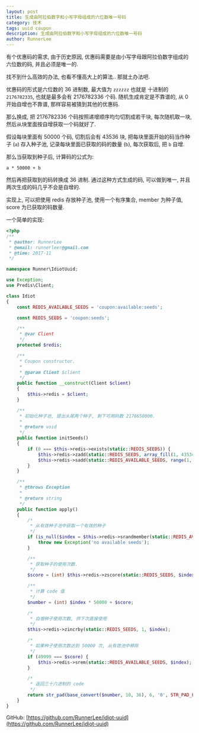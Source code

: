 ```yaml
---
layout: post
title: 生成由阿拉伯数字和小写字母组成的六位数唯一号码
category: 技术
tags: uuid coupon
description: 生成由阿拉伯数字和小写字母组成的六位数唯一号码
author: RunnerLee
---
```


有个优惠码的需求, 由于历史原因, 优惠码需要是由小写字母跟阿拉伯数字组成的六位数的码, 并且必须是唯一的.

找不到什么高效的办法, 也看不懂高大上的算法.. 那就土办法吧.

优惠码的形式是六位数的 36 进制数, 最大值为 `zzzzzz` 也就是 十进制的 `2176782335`, 也就是最多会有 2176782336 个码. 随机生成肯定是不靠谱的, 从 0 开始自增也不靠谱, 那样容易被猜到其他的优惠码.

那么换成, 把 2176782336 个码按照递增顺序均匀切割成若干块, 每次随机取一块, 然后从块里面按自增获取一个码就好了.

假设每块里面有 50000 个码, 切割后会有 43536 块, 把每块里面开始的码当作种子 (`a`) 存入种子池, 记录每块里面已获取的码的数量 (`b`), 每次获取后, 把 `b` 自增.

那么当获取到种子后, 计算码的公式为:

```
a * 50000 + b
```

然后再把获取到的码转换成 36 进制. 通过这种方式生成的码, 可以做到唯一, 并且两次生成的码几乎不会是自增的.

实现上, 可以把使用 redis 存放种子池, 使用一个有序集合, member 为种子值, score 为已获取的码数量.

一个简单的实现:

```php
<?php
/**
 * @author: RunnerLee
 * @email: runnerleer@gmail.com
 * @time: 2017-11
 */

namespace Runner\IdiotUuid;

use Exception;
use Predis\Client;

class Idiot
{
    const REDIS_AVAILABLE_SEEDS = 'coupon:available:seeds';

    const REDIS_SEEDS = 'coupon:seeds';

    /**
     * @var Client
     */
    protected $redis;

    /**
     * Coupon constructor.
     *
     * @param Client $client
     */
    public function __construct(Client $client)
    {
        $this->redis = $client;
    }

    /**
     * 初始化种子池, 提出头尾两个种子, 剩下可用码数 2176650000.
     *
     * @return void
     */
    public function initSeeds()
    {
        if (0 === $this->redis->exists(static::REDIS_SEEDS)) {
            $this->redis->zadd(static::REDIS_SEEDS, array_fill(1, 43534, 0));
            $this->redis->sadd(static::REDIS_AVAILABLE_SEEDS, range(1, 43534));
        }
    }

    /**
     * @throws Exception
     *
     * @return string
     */
    public function apply()
    {
        /*
         * 从有效种子池中获取一个有效的种子
         */
        if (is_null($index = $this->redis->srandmember(static::REDIS_AVAILABLE_SEEDS))) {
            throw new Exception('no available seeds');
        }

        /**
         * 获取种子的使用次数.
         */
        $score = (int) $this->redis->zscore(static::REDIS_SEEDS, $index);

        /**
         * 计算 code 值
         */
        $number = (int) $index * 50000 + $score;

        /*
         * 自增种子使用次数, 供下次直接使用
         */
        $this->redis->zincrby(static::REDIS_SEEDS, 1, $index);

        /*
         * 如果种子使用次数达到 50000 次, 从有效池中移除
         */
        if (49999 === $score) {
            $this->redis->srem(static::REDIS_AVAILABLE_SEEDS, $index);
        }

        /*
         * 返回三十六进制的 code
         */
        return str_pad(base_convert($number, 10, 36), 6, '0', STR_PAD_LEFT);
    }
}
```

GitHub: [https://github.com/RunnerLee/idiot-uuid](https://github.com/RunnerLee/idiot-uuid)